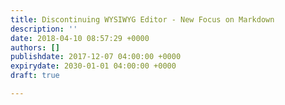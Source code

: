 ```yaml
---
title: Discontinuing WYSIWYG Editor - New Focus on Markdown
description: ''
date: 2018-04-10 08:57:29 +0000
authors: []
publishdate: 2017-12-07 04:00:00 +0000
expirydate: 2030-01-01 04:00:00 +0000
draft: true

---
```

